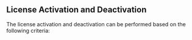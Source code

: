 ﻿

License Activation and Deactivation
-----------------------------------

The license activation and deactivation can be performed based on the following criteria:
